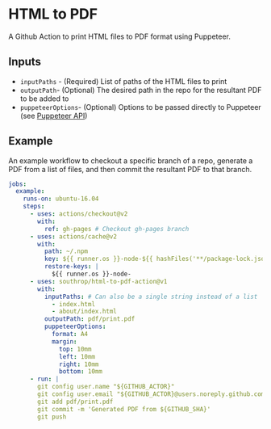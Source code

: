 # HTML to PDF

A Github Action to print HTML files to PDF format using Puppeteer.

## Inputs

* `inputPaths` - (Required) List of paths of the HTML files to print
* `outputPath`- (Optional) The desired path in the repo for the resultant PDF to be added to
* `puppeteerOptions`- (Optional) Options to be passed directly to Puppeteer (see [Puppeteer API](https://github.com/puppeteer/puppeteer/blob/main/docs/api.md#pagepdfoptions))

## Example

An example workflow to checkout a specific branch of a repo, generate a PDF from a list of files, and then commit the resultant PDF to that branch.

```yaml
jobs:
  example:
    runs-on: ubuntu-16.04
    steps:
      - uses: actions/checkout@v2
        with:
          ref: gh-pages # Checkout gh-pages branch
      - uses: actions/cache@v2
        with:
          path: ~/.npm
          key: ${{ runner.os }}-node-${{ hashFiles('**/package-lock.json') }}
          restore-keys: |
            ${{ runner.os }}-node-
      - uses: southrop/html-to-pdf-action@v1
        with:
          inputPaths: # Can also be a single string instead of a list
            - index.html
            - about/index.html
          outputPath: pdf/print.pdf
          puppeteerOptions:
            format: A4
            margin:
              top: 10mm
              left: 10mm
              right: 10mm
              bottom: 10mm
      - run: |
        git config user.name "${GITHUB_ACTOR}"
        git config user.email "${GITHUB_ACTOR}@users.noreply.github.com"
        git add pdf/print.pdf
        git commit -m 'Generated PDF from ${GITHUB_SHA}'
        git push
```
